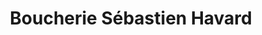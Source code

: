 ---
title: "Boucherie Sébastien Havard"
url: /cherbourg-en-cotentin/boucherie-sebastien-havard/
shop: boucherie
---